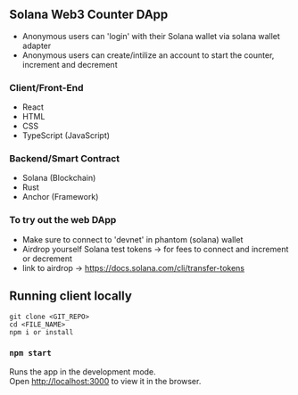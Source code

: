 ## Solana Web3 Counter DApp
- Anonymous users can 'login' with their Solana wallet via solana wallet adapter
- Anonymous users can create/intilize an account to start the counter, increment and decrement

### Client/Front-End
- React
- HTML
- CSS
- TypeScript (JavaScript)

### Backend/Smart Contract
- Solana (Blockchain)
- Rust
- Anchor (Framework)

### To try out the web DApp
- Make sure to connect to 'devnet' in phantom (solana) wallet
- Airdrop yourself Solana test tokens -> for fees to connect and increment or decrement
- link to airdrop -> https://docs.solana.com/cli/transfer-tokens

## Running client locally

```
git clone <GIT_REPO>
cd <FILE_NAME>
npm i or install
```

### `npm start`

Runs the app in the development mode.\
Open [http://localhost:3000](http://localhost:3000) to view it in the browser.
